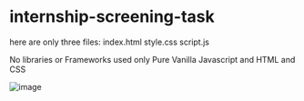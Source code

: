 # internship-screening-task

here are only three files:
index.html
style.css
script.js

No libraries or Frameworks used only Pure Vanilla Javascript and HTML and CSS

![image](https://github.com/RahulDew/internship-screening-task/assets/86983295/000952c1-c8df-4532-ad31-b4e1b8f8d8c0)

